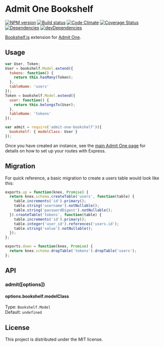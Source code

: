 # Admit One Bookshelf

[![NPM version][npm-image]][npm-url] [![Build status][travis-image]][travis-url] [![Code Climate][codeclimate-image]][codeclimate-url] [![Coverage Status][coverage-image]][coverage-url] [![Dependencies][david-image]][david-url] [![devDependencies][david-dev-image]][david-dev-url]

[Bookshelf.js][bookshelf] extension for [Admit One][admit-one].

## Usage

```javascript
var User, Token;
User = bookshelf.Model.extend({
  tokens: function() {
    return this.hasMany(Token);
  },
  tableName: 'users'
});
Token = bookshelf.Model.extend({
  user: function() {
    return this.belongsTo(User);
  },
  tableName: 'tokens'
});

var admit = require('admit-one-bookshelf')({
  bookshelf: { modelClass: User }
});
```

Once you have created an instance, see the [main Admit One page][admit-one] for
details on how to set up your routes with Express.

## Migration

For quick reference, a basic migration to create a users table would look like
this:

```javascript
exports.up = function(knex, Promise) {
  return knex.schema.createTable('users', function(table) {
    table.increments('id').primary();
    table.string('username').notNullable();
    table.string('passwordDigest').notNullable();
  }).createTable('tokens', function(table) {
    table.increments('id').primary();
    table.integer('user_id').references('users.id');
    table.string('value').notNullable();
  });
};

exports.down = function(knex, Promise) {
  return knex.schema.dropTable('tokens').dropTable('users');
};
```

## API

### admit([options])

#### options.bookshelf.modelClass

Type: `Bookshelf.Model`  
Default: `undefined`


## License

This project is distributed under the MIT license.


[travis-url]: http://travis-ci.org/wbyoung/admit-one-mongo
[travis-image]: https://secure.travis-ci.org/wbyoung/admit-one-mongo.png?branch=master
[npm-url]: https://npmjs.org/package/admit-one-mongo
[npm-image]: https://badge.fury.io/js/admit-one-mongo.png
[codeclimate-image]: https://codeclimate.com/github/wbyoung/admit-one-mongo.png
[codeclimate-url]: https://codeclimate.com/github/wbyoung/admit-one-mongo
[coverage-image]: https://coveralls.io/repos/wbyoung/admit-one-mongo/badge.png
[coverage-url]: https://coveralls.io/r/wbyoung/admit-one-mongo
[david-image]: https://david-dm.org/wbyoung/admit-one-mongo.png?theme=shields.io
[david-url]: https://david-dm.org/wbyoung/admit-one-mongo
[david-dev-image]: https://david-dm.org/wbyoung/admit-one-mongo/dev-status.png?theme=shields.io
[david-dev-url]: https://david-dm.org/wbyoung/admit-one-mongo#info=devDependencies

[admit-one]: https://github.com/wbyoung/admit-one
[bookshelf]: http://bookshelfjs.org/
